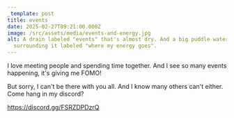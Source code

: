 ```yaml
---
_template: post
title: events
date: 2025-02-27T09:21:00.000Z
image: /src/assets/media/events-and-energy.jpg
alt: A drain labeled "events" that's almost dry. And a big puddle water
  surrounding it labeled "where my energy goes".
---
```

I love meeting people and spending time together. And I see so many events happening, it's giving me FOMO!

But sorry, I can't be there with you all. And I know many others can't either. Come hang in my discord?

https://discord.gg/FSRZDPDzrQ
